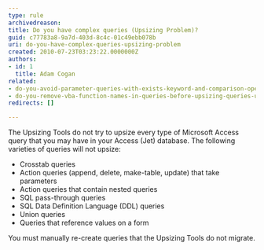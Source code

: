 ```yaml
---
type: rule
archivedreason: 
title: Do you have complex queries (Upsizing Problem)?
guid: c77783a8-9a7d-403d-8c4c-01c49ebb078b
uri: do-you-have-complex-queries-upsizing-problem
created: 2010-07-23T03:23:22.0000000Z
authors:
- id: 1
  title: Adam Cogan
related:
- do-you-avoid-parameter-queries-with-exists-keyword-and-comparison-operators-<>-or-=upsizing-problem
- do-you-remove-vba-function-names-in-queries-before-upsizing-queries-upsizing-problem
redirects: []

---
```


The Upsizing Tools do not try to upsize every type of Microsoft Access query that you may have in your Access (Jet) database. The following varieties of queries will not upsize:   
<!--endintro-->

* Crosstab queries
* Action queries (append, delete, make-table, update) that take parameters
* Action queries that contain nested queries
* SQL pass-through queries
* SQL Data Definition Language (DDL) queries
* Union queries
* Queries that reference values on a form




You must manually re-create queries that the Upsizing Tools do not migrate.
